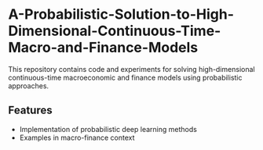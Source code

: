 # A-Probabilistic-Solution-to-High-Dimensional-Continuous-Time-Macro-and-Finance-Models

This repository contains code and experiments for solving high-dimensional continuous-time macroeconomic and finance models using probabilistic approaches.

## Features

- Implementation of probabilistic deep learning methods
- Examples in macro-finance context

